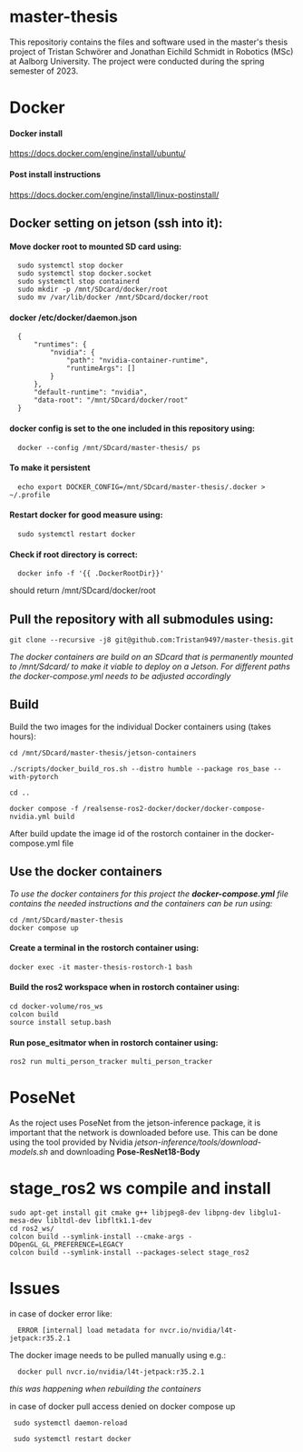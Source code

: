 # master-thesis
This repositoriy contains the files and software used in the master's thesis project of Tristan Schwörer and Jonathan Eichild Schmidt in Robotics (MSc) at Aalborg University. 
The project were conducted during the spring semester of 2023.

# Docker

#### Docker install
https://docs.docker.com/engine/install/ubuntu/
#### Post install instructions 
https://docs.docker.com/engine/install/linux-postinstall/

## Docker setting on jetson (ssh into it):
#### Move docker root to mounted SD card using:
```
  sudo systemctl stop docker
  sudo systemctl stop docker.socket
  sudo systemctl stop containerd
  sudo mkdir -p /mnt/SDcard/docker/root
  sudo mv /var/lib/docker /mnt/SDcard/docker/root
```
#### docker /etc/docker/daemon.json
```
  {
      "runtimes": {
          "nvidia": {
              "path": "nvidia-container-runtime",
              "runtimeArgs": []
          }
      },
      "default-runtime": "nvidia",
      "data-root": "/mnt/SDcard/docker/root"
  }
```
#### docker config is set to the one included in this repository using:
```
  docker --config /mnt/SDcard/master-thesis/ ps
```
#### To make it persistent
```
  echo export DOCKER_CONFIG=/mnt/SDcard/master-thesis/.docker > ~/.profile
```
#### Restart docker for good measure using:
```
  sudo systemctl restart docker
```
#### Check if root directory is correct:
```
  docker info -f '{{ .DockerRootDir}}'
```
should return /mnt/SDcard/docker/root

## Pull the repository with all submodules using:
```
git clone --recursive -j8 git@github.com:Tristan9497/master-thesis.git
```

*The docker containers are build on an SDcard that is permanently mounted to /mnt/Sdcard/ to make it viable to deploy on a Jetson. For different paths the docker-compose.yml needs to be adjusted accordingly*

## Build 
Build the two images for the individual Docker containers using (takes hours):
```
cd /mnt/SDcard/master-thesis/jetson-containers

./scripts/docker_build_ros.sh --distro humble --package ros_base --with-pytorch

cd ..

docker compose -f /realsense-ros2-docker/docker/docker-compose-nvidia.yml build
```
After build update the image id of the rostorch container in the docker-compose.yml file 

## Use the docker containers
*To use the docker containers for this project the **docker-compose.yml** file contains the needed instructions and the containers can be run using:*
```
cd /mnt/SDcard/master-thesis
docker compose up
```

#### Create a terminal in the rostorch container using:
```
docker exec -it master-thesis-rostorch-1 bash
```

#### Build the ros2 workspace when in rostorch container using:
```
cd docker-volume/ros_ws
colcon build
source install setup.bash
```

#### Run pose_esitmator when in rostorch container using:
```
ros2 run multi_person_tracker multi_person_tracker
```


# PoseNet
As the roject uses PoseNet from the jetson-inference package, it is important that the network is downloaded before use. This can be done using the tool provided by Nvidia *jetson-inference/tools/download-models.sh* and downloading **Pose-ResNet18-Body**

# stage_ros2 ws compile and install
```
sudo apt-get install git cmake g++ libjpeg8-dev libpng-dev libglu1-mesa-dev libltdl-dev libfltk1.1-dev
cd ros2_ws/
colcon build --symlink-install --cmake-args -DOpenGL_GL_PREFERENCE=LEGACY
colcon build --symlink-install --packages-select stage_ros2
```
# Issues
in case of docker error like:
```
  ERROR [internal] load metadata for nvcr.io/nvidia/l4t-jetpack:r35.2.1 
```
The docker image needs to be pulled manually using e.g.:
```
  docker pull nvcr.io/nvidia/l4t-jetpack:r35.2.1 
```
*this was happening when rebuilding the containers*

in case of docker pull access denied on docker compose up
```
 sudo systemctl daemon-reload

 sudo systemctl restart docker
```

